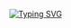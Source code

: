 [![Typing SVG](https://readme-typing-svg.herokuapp.com?color=55f524&center=true&vCenter=true&width=600&lines=Привет+Пусечки+💚💚💚,+Кто+Пользуется+Гитхабом+Тот+Дурачок;+Добро+пожаловать+в+профиль!+Тут+Ничего+Нет+Лол)](https://git.io/typing-svg)
